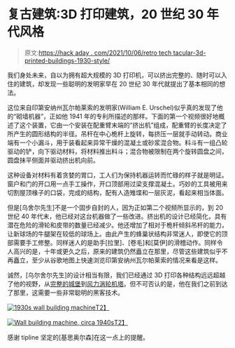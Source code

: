 # 复古建筑:3D 打印建筑，20 世纪 30 年代风格

> 原文:[https://hack aday . com/2021/10/06/retro tech tacular-3d-printed-buildings-1930-style/](https://hackaday.com/2021/10/06/retrotechtacular-3d-printed-buildings-1930s-style/)

我们身处未来，自以为拥有超大规模的 3D 打印机，可以挤出完整的、随时可以入住的建筑，却发现一些聪明的发明家早在 20 世纪 30 年代就提出了基本相同的想法。

这位来自印第安纳州瓦尔帕莱索的发明家(William E. Urschel)似乎真的发现了他的“砌墙机器”，正如他 1941 年的专利所描述的那样。下面的第一个视频很好地概述了这个装置，它由一个安装在配重臂末端的“挤出机”组成，配重臂的长度决定了所产生的圆形结构的半径。吊杆在中心桅杆上旋转，每挤压一层就手动转动。商业端有一个小漏斗，用于装看起来异常干燥的混凝土或砂浆混合物。料斗有一组凸轮驱动的铲，向下驱动材料，将材料推出料斗；混合物被限制在两个旋转圆盘之间，圆盘抹平侧面并驱动挤出机向前。

这种设备对材料有着贪婪的胃口，工人们为保持机器运转而忙碌的样子就是明证。窗户和门的开口用一点手工操作，开口顶部用过梁支撑混凝土。巧妙的工具被用来切割屋顶椽子的口袋，完成的结构，配有人造雉堞和一层灰泥，看起来相当体面。

但是[乌舍尔先生]不是一个固步自封的人，因为正如第二个视频所显示的，到 20 世纪 40 年代末，他已经对这台机器做了一些改进。挤出机的设计已经简化，具有潜在危险的滑轮和皮带的数量已经减少。他还增加了相对于桅杆倾斜吊杆的能力，让新球场的牛腿架在较低的球场上。由此产生的蜂巢状结构非常迷人，即使它的顶部需要手工修整。同样迷人的是助手[拉里]、[卷毛]和[莫伊]的滑稽动作。同样令人高兴的是，十年或更久之后，原来的建筑仍然矗立在那里，尽管这些建筑似乎不再矗立，至少从谷歌地图上快速浏览印第安纳州瓦尔帕莱索的情况来看是这样。

诚然，[乌尔舍尔先生]的设计相当有限，我们已经通过 3D 打印各种结构远远超越了他的视野，从[完整的城堡](https://hackaday.com/2014/09/01/update-3d-printed-concrete-castle-completed/)到[风力涡轮机塔](https://hackaday.com/2020/07/06/3d-printing-bigger-wind-turbines/)。但不可否认的是，他在我们之前到达了那里，这需要一些非常聪明的黑客技术。

[![1930s wall building machine](../Images/21d6128d7425170a7ab82f33ab811594.png)T2】](https://www.youtube.com/watch?v=QXqwnJTVSsE)

[![Wall building machine, circa 1940s](../Images/5e53354d36f11284ed90a1eff42ddac4.png)T2】](https://www.youtube.com/watch?v=nkxe9uK8jSo)

感谢 tipline 坚定的[基思奥尔森]在这一点上的提醒。
